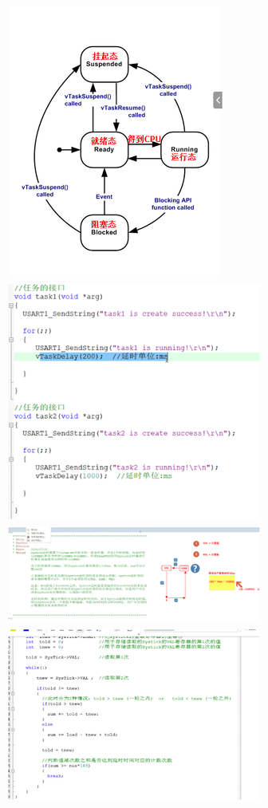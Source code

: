 ![](.\pictures\Quicker_20240720_102804.png)

![](.\pictures\Quicker_20240722_102616.png)

![](.\pictures\Quicker_20240722_113500.png)

![](.\pictures\Quicker_20240722_151620.png)